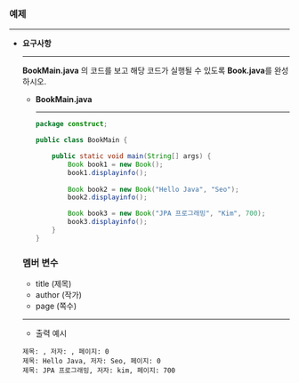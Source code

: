 ### 예제

---

- **요구사항**
    
    ---
    
    **BookMain.java** 의 코드를 보고 해당 코드가 실행될 수 있도록 **Book.java**를 완성하시오.
    
    - **BookMain.java**
        
        ---
        
        ```java
        package construct;
        
        public class BookMain {
        
            public static void main(String[] args) {
                Book book1 = new Book();
                book1.displayinfo();
                
                Book book2 = new Book("Hello Java", "Seo");
                book2.displayinfo();
        
                Book book3 = new Book("JPA 프로그래밍", "Kim", 700);
                book3.displayinfo();
            }
        }
        
        ```
        
    
    ### 멤버 변수
    
    - title (제목)
    - author (작가)
    - page (쪽수)
    
    ---
    
    - 출력 예시
    
    ```
    제목: , 저자: , 페이지: 0
    제목: Hello Java, 저자: Seo, 페이지: 0
    제목: JPA 프로그래밍, 저자: kim, 페이지: 700
    ```

    
